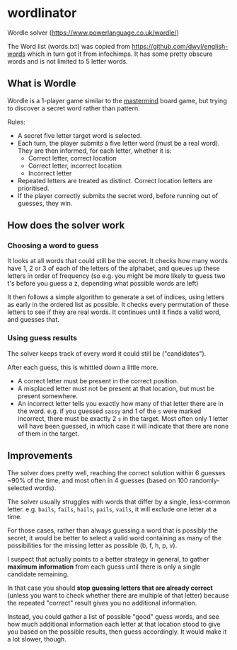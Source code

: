 # wordlinator
Wordle solver (https://www.powerlanguage.co.uk/wordle/)

The Word list (words.txt) was copied from https://github.com/dwyl/english-words which in turn got it from infochimps. It has some pretty obscure words and is not limited to 5 letter words.


## What is Wordle
Wordle is a 1-player game similar to the [mastermind](https://en.wikipedia.org/wiki/Mastermind_(board_game)) board game, but trying to discover a secret word rather than pattern.

Rules:
- A secret five letter target word is selected.
- Each turn, the player submits a five letter word (must be a real word). They are then informed, for each letter, whether it is:
  - Correct letter, correct location
  - Correct letter, incorrect location
  - Incorrect letter
- Repeated letters are treated as distinct. Correct location letters are prioritised.
- If the player correctly submits the secret word, before running out of guesses, they win.

## How does the solver work

### Choosing a word to guess

It looks at all words that could still be the secret. It checks how many words have 1, 2 or 3 of each of the letters of the alphabet, and queues up these letters in order of frequency (so e.g. you might be more likely to guess two t's before you guess a z, depending what possible words are left)

It then follows a simple algorithm to generate a set of indices, using letters as early in the ordered list as possible. It checks every permutation of these letters to see if they are real words. It continues until it finds a valid word, and guesses that.

### Using guess results
The solver keeps track of every word it could still be ("candidates").

After each guess, this is whittled down a little more.
- A correct letter must be present in the correct position.
- A misplaced letter must not be present at that location, but must be present somewhere.
- An incorrect letter tells you exactly how many of that letter there are in the word. e.g. if you guessed `sassy` and 1 of the `s` were marked incorrect, there must be exactly 2 `s` in the target. Most often only 1 letter will have been guessed, in which case it will indicate that there are none of them in the target.


## Improvements
The solver does pretty well, reaching the correct solution within 6 guesses ~90% of the time, and most often in 4 guesses (based on 100 randomly-selected words).

The solver usually struggles with words that differ by a single, less-common letter.
e.g. `bails`, `fails`, `hails`, `pails`, `vails`, it will exclude one letter at a time.

For those cases, rather than always guessing a word that is possibly the secret, it would be better to select a valid word containing as many of the possibilities for the missing letter as possible (b, f, h, p, v).

I suspect that actually points to a better strategy in general, to gather **maximum information** from each guess until there is only a single candidate remaining.

In that case you should **stop guessing letters that are already correct** (unless you want to check whether there are multiple of that letter) because the repeated "correct" result gives you no additional information.

Instead, you could gather a list of possible "good" guess words, and see how much additional information each letter at that location stood to give you based on the possible results, then guess accordingly. It would make it a lot slower, though.